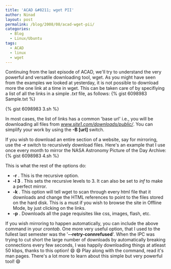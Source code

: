 ```yaml
---
title: 'ACAD &#8211; wget PII'
author: Ninad
layout: post
permalink: /blog/2008/08/acad-wget-pii/
categories:
  - Blog
  - Linux/Ubuntu
tags:
  - ACAD
  - linux
  - wget
---
```

Continuing from the last episode of ACAD, we'll try to understand the very powerful and versatile downloading tool, wget. As you might have seen from the examples we looked at yesterday, it is not possible to download more the one link at a time in wget. This can be taken care of by specifiying a list of all the links in a simple *.txt* file, as follows: {% gist 6098983 Sample.txt %}

{% gist 6098983 3.sh %}

In most cases, the list of links has a common 'base url' i.e., you will be downloading all files from *www.site1.com/downloads/public/*. You can simplify your work by using the **-B [url]** switch.

If you wish to download an entire section of a website, say for mirroring, use the **-r** switch to recursively download files. Here's an example that I use once every month to mirror the NASA Astronomy Picture of the Day Archive: {% gist 6098983 4.sh %}

This is what the rest of the options do:

  * **-r** . This is the recursive option.
  * **-l 3** . This sets the recursive levels to 3. It can also be set to *inf* to make a perfect mirror.
  * **-k** . This option will tell wget to scan through every html file that it downloads and change the HTML references to point to the files stored on the hard disk. This is a must if you wish to browse the site in Offline Mode, by just clicking on the links.
  * **-p** . Downloads all the page requisites like css, images, flash, etc.

If you wish mirroring to happen automatically, you can include the above command in your *crontab*. One more very useful option, that I used to the fullest last semester was the '**--retry-connrefused**'. When the IPC was trying to cut short the large number of downloads by automatically breaking connections every few seconds, I was happily downloading things at atleast 50 kbps, thanks to this option! :smile: :smile: Play along with the command, read it's man pages. There's a lot more to learn about this simple but very powerful tool! :smile:

